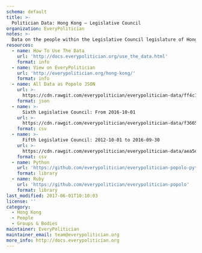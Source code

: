 ```yaml
---
schema: default
title: >-
  Politician Data: Hong Kong — Legislative Council
organization: EveryPolitician
notes: >-
  Data on the people within the Legislative Council legislature of Hong Kong.
resources:
  - name: How To Use The Data
    url: 'http://docs.everypolitician.org/use_the_data.html'
    format: info
  - name: View on EveryPolitician
    url: 'http://everypolitician.org/hong-kong/'
    format: info
  - name: All Data as Popolo JSON
    url: >-
      https://cdn.rawgit.com/everypolitician/everypolitician-data/ff4c187f841bde1a6ffa83cb9d1f318312bc700d/data/Hong_Kong/Legislative_Council/ep-popolo-v1.0.json
    format: json
  - name: >-
      Sixth Legislative Council: From 2016-10-01
    url: >-
      https://cdn.rawgit.com/everypolitician/everypolitician-data/f36658f0ebb6c4d5e5d0af51608d6b8322612685/data/Hong_Kong/Legislative_Council/term-6.csv
    format: csv
  - name: >-
      Fifth Legislative Council: 2012-10-01 to 2016-09-30
    url: >-
      https://cdn.rawgit.com/everypolitician/everypolitician-data/aea5e11cd92c7ab9f7be934bfdec000e18179666/data/Hong_Kong/Legislative_Council/term-5.csv
    format: csv
  - name: Python
    url: 'https://github.com/everypolitician/everypolitician-popolo-python'
    format: library
  - name: Ruby
    url: 'https://github.com/everypolitician/everypolitician-popolo'
    format: library
last_modified: 2017-06-01T10:10:03
license: ''
category:
  - Hong Kong
  - People
  - Groups & Bodies
maintainer: EveryPolitician
maintainer_email: team@everypolitician.org
more_info: http://docs.everypolitician.org
---
```

